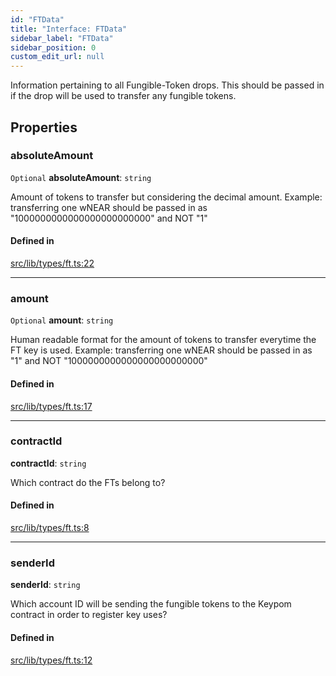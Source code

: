 ```yaml
---
id: "FTData"
title: "Interface: FTData"
sidebar_label: "FTData"
sidebar_position: 0
custom_edit_url: null
---
```


Information pertaining to all Fungible-Token drops. This should be passed in if the drop will be used to transfer any fungible tokens.

## Properties

### absoluteAmount

 `Optional` **absoluteAmount**: `string`

Amount of tokens to transfer but considering the decimal amount.
Example: transferring one wNEAR should be passed in as "1000000000000000000000000" and NOT "1"

#### Defined in

[src/lib/types/ft.ts:22](https://github.com/keypom/keypom-js/blob/fe2cd80/src/lib/types/ft.ts#L22)

___

### amount

 `Optional` **amount**: `string`

Human readable format for the amount of tokens to transfer everytime the FT key is used.
Example: transferring one wNEAR should be passed in as "1" and NOT "1000000000000000000000000"

#### Defined in

[src/lib/types/ft.ts:17](https://github.com/keypom/keypom-js/blob/fe2cd80/src/lib/types/ft.ts#L17)

___

### contractId

 **contractId**: `string`

Which contract do the FTs belong to?

#### Defined in

[src/lib/types/ft.ts:8](https://github.com/keypom/keypom-js/blob/fe2cd80/src/lib/types/ft.ts#L8)

___

### senderId

 **senderId**: `string`

Which account ID will be sending the fungible tokens to the Keypom contract in order to register key uses?

#### Defined in

[src/lib/types/ft.ts:12](https://github.com/keypom/keypom-js/blob/fe2cd80/src/lib/types/ft.ts#L12)
